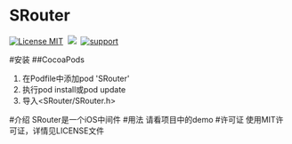 SRouter
==============
[![License MIT](https://img.shields.io/badge/license-MIT-green.svg?style=flat)](https://raw.githubusercontent.com/angelcs1990/SRouter/master/LICENSE)&nbsp;
[![](https://img.shields.io/badge/platform-iOS-brightgreen.svg)](http://cocoapods.org/?q=SRouter)&nbsp;
[![support](https://img.shields.io/badge/support-iOS6.0%2B-blue.svg)](https://www.apple.com/nl/ios/)&nbsp;

#安装
##CocoaPods
1. 在Podfile中添加pod 'SRouter'
2. 执行pod install或pod update
3. 导入\<SRouter/SRouter.h\>

#介绍
SRouter是一个iOS中间件
#用法
请看项目中的demo
#许可证
使用MIT许可证，详情见LICENSE文件
